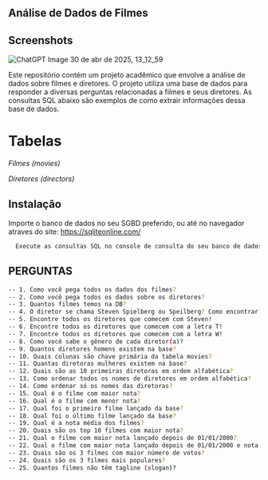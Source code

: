 
## Análise de Dados de Filmes

## Screenshots

![ChatGPT Image 30 de abr  de 2025, 13_12_59](https://github.com/user-attachments/assets/3ceb4cc6-993d-4dca-824d-f0b7ba5329e9)

Este repositório contém um projeto acadêmico que envolve a análise de dados sobre filmes e diretores. O projeto utiliza uma base de dados para responder a diversas perguntas relacionadas a filmes e seus diretores. As consultas SQL abaixo são exemplos de como extrair informações dessa base de dados.

# Tabelas

*Filmes (movies)*

*Diretores (directors)*


## Instalação

Importe o banco de dados no seu SGBD preferido, ou até no navegador atraves do site: https://sqliteonline.com/

```bash
  Execute as consultas SQL no console de consulta do seu banco de dados para obter as respostas para as perguntas acima.
```

## PERGUNTAS

  ```bash
-- 1. Como você pega todos os dados dos filmes?
-- 2. Como você pega todos os dados sobre os diretores?
-- 3. Quantos filmes temos na DB?
-- 4. O diretor se chama Steven Spielberg ou Speilberg? Como encontrar ele na base?
-- 5. Encontre todos os diretores que comecem com Steven!
-- 6. Encontre todos os diretores que comecem com a letra T!
-- 7. Encontre todos os diretores que comecem com a letra W!
-- 8. Como você sabe o gênero de cada diretor(a)?
-- 9. Quantos diretores homens existem na base?
-- 10. Quais colunas são chave primária da tabela movies?
-- 11. Quantas diretoras mulheres existem na base?
-- 12. Quais são as 10 primeiras diretoras em ordem alfabética?
-- 13. Como ordenar todos os nomes de diretores em ordem alfabética?
-- 14. Como ordenar só os nomes das diretoras?
-- 15. Qual é o filme com maior nota?
-- 16. Qual é o filme com menor nota?
-- 17. Qual foi o primeiro filme lançado da base?
-- 18. Qual foi o último filme lançado da base?
-- 19. Qual é a nota média dos filmes?
-- 20. Quais são os top 10 filmes com maior nota?
-- 21. Qual o filme com maior nota lançado depois de 01/01/2000?
-- 22. Qual o filme com maior nota lançado depois de 01/01/2000 e nota maior que 8?
-- 23. Quais são os 3 filmes com maior número de votos?
-- 24. Quais são os 3 filmes mais populares?
-- 25. Quantos filmes não têm tagline (slogan)?

```
